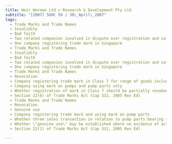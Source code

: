 ```yaml
---
title: Weir Warman Ltd v Research & Development Pty Ltd 
subtitle: "[2007] SGHC 59 / 30\_April\_2007"
tags:
  - Trade Marks and Trade Names
  - Invalidity
  - Bad faith
  - Two related companies involved in dispute over registration and validity of trade mark
  - One company registering trade mark in Singapore
  - Trade Marks and Trade Names
  - Invalidity
  - Bad faith
  - Two related companies involved in dispute over registration and validity of trade mark
  - One company registering trade mark in Singapore
  - Trade Marks and Trade Names
  - Revocation
  - Company registering trade mark in Class 7 for range of goods including milling equipment and valves
  - Company using mark on pumps and pump parts only
  - Whether registration of mark in Class 7 should be partially revoked to limit specification to pumps and pump parts
  - Section 22(6) of Trade Marks Act (Cap 332, 2005 Rev Ed)
  - Trade Marks and Trade Names
  - Revocation
  - Genuine use
  - Company registering trade mark and using mark on pump parts
  - Whether three sales transaction in relation to pump parts bearing such mark sufficient to constitute \"genuine use\"
  - Whether \"genuine use\" may be established where no evidence of actual sales existing
  - Section 22(1) of Trade Marks Act (Cap 332, 2005 Rev Ed)

---
```


